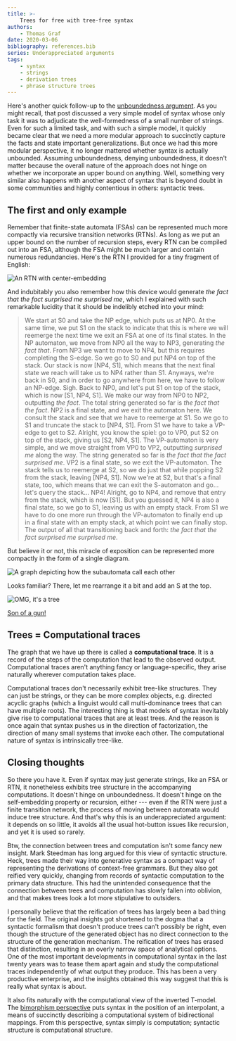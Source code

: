 ```yaml
---
title: >-
    Trees for free with tree-free syntax
authors:
    - Thomas Graf
date: 2020-03-06
bibliography: references.bib
series: Underappreciated arguments
tags:
    - syntax
    - strings
    - derivation trees
    - phrase structure trees
---
```


<!-- START_SUMMARY_BLOCK -->
Here's another quick follow-up to the [unboundedness argument]({filename}2020-02-20_graf_underappreciated_unboundedness.md).
As you might recall, that post discussed a very simple model of syntax whose only task it was to adjudicate the well-formedness of a small number of strings.
Even for such a limited task, and with such a simple model, it quickly became clear that we need a more modular approach to succinctly capture the facts and state important generalizations.
But once we had this more modular perspective, it no longer mattered whether syntax is actually unbounded.
Assuming unboundedness, denying unboundedness, it doesn't matter because the overall nature of the approach does not hinge on whether we incorporate an upper bound on anything.
Well, something very similar also happens with another aspect of syntax that is beyond doubt in some communities and highly contentious in others: syntactic trees.
<!-- END_SUMMARY_BLOCK -->

## The first and only example

Remember that finite-state automata (FSAs) can be represented much more compactly via recursive transition networks (RTNs).
As long as we put an upper bound on the number of recursion steps, every RTN can be compiled out into an FSA, although the FSA might be much larger and contain numerous redundancies.
Here's the RTN I provided for a tiny fragment of English:

![An RTN with center-embedding]({static}/img/thomas/underappreciated_unboundedness/ftn_factored_embedding.svg)

And indubitably you also remember how this device would generate *the fact that the fact surprised me surprised me*, which I explained with such remarkable lucidity that it should be indelibly etched into your mind:

>We start at S0 and take the NP edge, which puts us at NP0.
>At the same time, we put S1 on the stack to indicate that this is where we will reemerge the next time we exit an FSA at one of its final states.
>In the NP automaton, we move from NP0 all the way to NP3, generating *the fact that*.
>From NP3 we want to move to NP4, but this requires completing the S-edge.
>So we go to S0 and put NP4 on top of the stack.
>Our stack is now [NP4, S1], which means that the next final state we reach will take us to NP4 rather than S1.
>Anyways, we're back in S0, and in order to go anywhere from here, we have to follow an NP-edge.
>Sigh.
>Back to NP0, and let's put S1 on top of the stack, which is now [S1, NP4, S1].
>We make our way from NP0 to NP2, outputting *the fact*.
>The total string generated so far is *the fact that the fact*.
>NP2 is a final state, and we exit the automaton here.
>We consult the stack and see that we have to reemerge at S1.
>So we go to S1 and truncate the stack to [NP4, S1].
>From S1 we have to take a VP-edge to get to S2.
>Alright, you know the spiel: go to VP0, put S2 on top of the stack, giving us [S2, NP4, S1].
>The VP-automaton is very simple, and we move straight from VP0 to VP2, outputting *surprised me* along the way.
>The string generated so far is *the fact that the fact surprised me*.
>VP2 is a final state, so we exit the VP-automaton.
>The stack tells us to reemerge at S2, so we do just that while popping S2 from the stack, leaving [NP4, S1].
>Now we're at S2, but that's a final state, too, which means that we can exit the S-automaton and go... let's query the stack... NP4!
>Alright, go to NP4, and remove that entry from the stack, which is now [S1].
>But you guessed it, NP4 is also a final state, so we go to S1, leaving us with an empty stack. 
>From S1 we have to do one more run through the VP-automaton to finally end up in a final state with an empty stack, at which point we can finally stop.
>The output of all that transitioning back and forth: *the fact that the fact surprised me surprised me*.

But believe it or not, this miracle of exposition can be represented more compactly in the form of a single diagram.

![A graph depicting how the subautomata call each other]({static}/img/thomas/underappreciated_unboundedness_trees/ftn_trace.svg)

Looks familiar?
There, let me rearrange it a bit and add an S at the top.

![OMG, it's a tree]({static}/img/thomas/underappreciated_unboundedness_trees/ftn_tree.svg)

[Son of a gun!](https://www.smbc-comics.com/comic/sob)

## Trees = Computational traces

The graph that we have up there is called a **computational trace**.
It is a record of the steps of the computation that lead to the observed output.
Computational traces aren't anything fancy or language-specific, they arise naturally wherever computation takes place.

Computational traces don't necessarily exhibit tree-like structures.
They can just be strings, or they can be more complex objects, e.g. directed acyclic graphs (which a linguist would call multi-dominance trees that can have multiple roots).
The interesting thing is that models of syntax inevitably give rise to computational traces that are at least trees.
And the reason is once again that syntax pushes us in the direction of factorization, the direction of many small systems that invoke each other.
The computational nature of syntax is intrinsically tree-like.

## Closing thoughts

So there you have it.
Even if syntax may just generate strings, like an FSA or RTN, it nonetheless exhibits tree structure in the accompanying computations.
It doesn't hinge on unboundedness. 
It doesn't hinge on the self-embedding property or recursion, either --- even if the RTN were just a finite transition network, the process of moving between automata would induce tree structure.
And that's why this is an underappreciated argument: it depends on so little, it avoids all the usual hot-button issues like recursion, and yet it is used so rarely.

Btw, the connection between trees and computation isn't some fancy new insight.
Mark Steedman has long argued for this view of syntactic structure.
Heck, trees made their way into generative syntax as a compact way of representing the derivations of context-free grammars.
But they also got reified very quickly, changing from records of syntactic computation to the primary data structure.
This had the unintended consequence that the connection between trees and computation has slowly fallen into oblivion, and that makes trees look a lot more stipulative to outsiders.

I personally believe that the reification of trees has largely been a bad thing for the field.
The original insights got shortened to the dogma that a syntactic formalism that doesn't produce trees can't possibly be right, even though the structure of the generated object has no direct connection to the structure of the generation mechanism.
The reification of trees has erased that distinction, resulting in an overly narrow space of analytical options.
One of the most important developments in computational syntax in the last twenty years was to tease them apart again and study the computational traces independently of what output they produce.
This has been a very productive enterprise, and the insights obtained this way suggest that this is really what syntax is about.

It also fits naturally with the computational view of the inverted T-model.
The [bimorphism perspective]({filename}2019-10-15_graf_tmodel.md) puts syntax in the position of an interpolant, a means of succinctly describing a computational system of bidirectional mappings.
From this perspective, syntax simply is computation; syntactic structure is computational structure.
